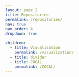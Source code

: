 ```yaml
---
layout: page_2
title: Repositories
permalink: /repositories/
nav: true
nav_order: 4
dropdown: true

children:
  - title: Visualization
    permalink: /visualization/
  - title: divider
  - title: COCAL
    permalink: /COCAL/
---
```



